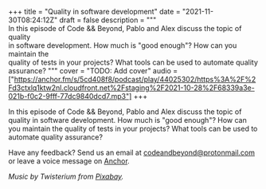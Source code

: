 +++
title = "Quality in software development"
date = "2021-11-30T08:24:12Z"
draft = false
description = """\
  In this episode of Code && Beyond, Pablo and Alex discuss the topic of quality \
  in software development. How much is "good enough"? How can you maintain the \
  quality of tests in your projects? What tools can be used to automate quality \
  assurance?
  """
cover = "TODO: Add cover"
audio = ["https://anchor.fm/s/5cd408f8/podcast/play/44025302/https%3A%2F%2Fd3ctxlq1ktw2nl.cloudfront.net%2Fstaging%2F2021-10-28%2F68339a3e-021b-f0c2-9fff-77dc9840dcd7.mp3"]
+++

In this episode of Code && Beyond, Pablo and Alex discuss the topic of quality
in software development. How much is "good enough"? How can you maintain the
quality of tests in your projects? What tools can be used to automate quality
assurance?

<!--more-->

Have any feedback? Send us an email at
[codeandbeyond@protonmail.com](mailto:codeandbeyond@protonmail.com) or leave a
voice message on [Anchor](https://anchor.fm/codeandbeyond).

*Music by Twisterium from [Pixabay](https://pixabay.com/users/twisterium-20030970/).*
